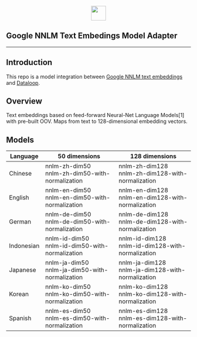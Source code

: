 <p align="middle">
  <img height="40mm" src="https://dataloop.ai/wp-content/uploads/2020/03/logo.svg">
</p>

## Google NNLM Text Embedings Model Adapter

---

## Introduction

This repo is a model integration between [Google NNLM text embeddings](https://www.kaggle.com/models/google/nnlm/tensorFlow1/en-dim128/1?tfhub-redirect=true) and [Dataloop](https://dataloop.ai/).

## Overview

Text embeddings based on feed-forward Neural-Net Language Models[1] with pre-built OOV. Maps from text to 128-dimensional embedding vectors.

## Models

| Language   | 50 dimensions                                     | 128 dimensions                                      |
| ---------- | ------------------------------------------------- | --------------------------------------------------- |
| Chinese    | nnlm-zh-dim50<br>nnlm-zh-dim50-with-normalization | nnlm-zh-dim128<br>nnlm-zh-dim128-with-normalization |
| English    | nnlm-en-dim50<br>nnlm-en-dim50-with-normalization | nnlm-en-dim128<br>nnlm-en-dim128-with-normalization |
| German     | nnlm-de-dim50<br>nnlm-de-dim50-with-normalization | nnlm-de-dim128<br>nnlm-de-dim128-with-normalization |
| Indonesian | nnlm-id-dim50<br>nnlm-id-dim50-with-normalization | nnlm-id-dim128<br>nnlm-id-dim128-with-normalization |
| Japanese   | nnlm-ja-dim50<br>nnlm-ja-dim50-with-normalization | nnlm-ja-dim128<br>nnlm-ja-dim128-with-normalization |
| Korean     | nnlm-ko-dim50<br>nnlm-ko-dim50-with-normalization | nnlm-ko-dim128<br>nnlm-ko-dim128-with-normalization |
| Spanish    | nnlm-es-dim50<br>nnlm-es-dim50-with-normalization | nnlm-es-dim128<br>nnlm-es-dim128-with-normalization |
